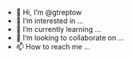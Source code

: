 - 👋 Hi, I’m @gtreptow
- 👀 I’m interested in ...
- 🌱 I’m currently learning ...
- 💞️ I’m looking to collaborate on ...
- 📫 How to reach me ...

<!---
gtreptow/gtreptow is a ✨ special ✨ repository because its `README.md` (this file) appears on your GitHub profile.
You can click the Preview link to take a look at your changes.
--->
